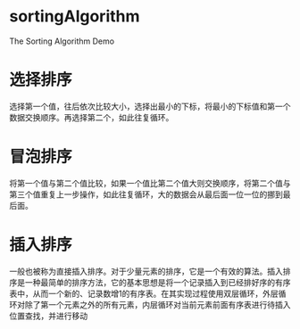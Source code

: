 # sortingAlgorithm
The  Sorting Algorithm Demo

# 选择排序
选择第一个值，往后依次比较大小，选择出最小的下标，将最小的下标值和第一个数据交换顺序。再选择第二个，如此往复循环。

# 冒泡排序

将第一个值与第二个值比较，如果一个值比第二个值大则交换顺序，将第二个值与第三个值重复上一步操作，如此往复循环，大的数据会从最后面一位一位的挪到最后面。

# 插入排序

一般也被称为直接插入排序。对于少量元素的排序，它是一个有效的算法。插入排序是一种最简单的排序方法，它的基本思想是将一个记录插入到已经排好序的有序表中，从而一个新的、记录数增1的有序表。在其实现过程使用双层循环，外层循环对除了第一个元素之外的所有元素，内层循环对当前元素前面有序表进行待插入位置查找，并进行移动